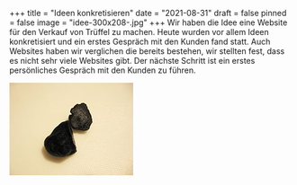 +++
title = "Ideen konkretisieren"
date = "2021-08-31"
draft = false
pinned = false
image = "idee-300x208-.jpg"
+++
Wir haben die Idee eine Website für den Verkauf von Trüffel zu machen. Heute wurden vor allem Ideen konkretisiert und ein erstes Gespräch mit den Kunden fand statt. Auch Websites haben wir verglichen die bereits bestehen, wir stellten fest, dass es nicht sehr viele Websites gibt. Der nächste Schritt ist ein erstes persönliches Gespräch mit den Kunden zu führen. 

![](220px-tuber_indicum_of_jar.jpg)